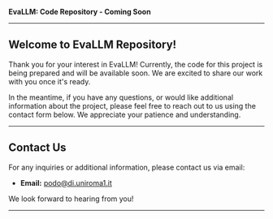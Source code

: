 **EvaLLM: Code Repository - Coming Soon**

---

## Welcome to EvaLLM Repository!

Thank you for your interest in EvaLLM! Currently, the code for this project is being prepared and will be available soon. We are excited to share our work with you once it's ready.

In the meantime, if you have any questions, or would like additional information about the project, please feel free to reach out to us using the contact form below. We appreciate your patience and understanding.

---

## Contact Us

For any inquiries or additional information, please contact us via email:

- **Email:** podo@di.uniroma1.it

We look forward to hearing from you!

---
